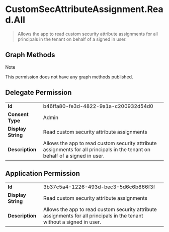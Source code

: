 # CustomSecAttributeAssignment.Read.All

> Allows the app to read custom security attribute assignments for all principals in the tenant on behalf of a signed in user.
## Graph Methods

> [!NOTE]
> This permission does not have any graph methods published.

## Delegate Permission
|||
|-|-|
|**Id**|b46ffa80-fe3d-4822-9a1a-c200932d54d0|
|**Consent Type**|Admin|
|**Display String**|Read custom security attribute assignments|
|**Description**|Allows the app to read custom security attribute assignments for all principals in the tenant on behalf of a signed in user.|
## Application Permission
|||
|-|-|
|**Id**|3b37c5a4-1226-493d-bec3-5d6c6b866f3f|
|**Display String**|Read custom security attribute assignments|
|**Description**|Allows the app to read custom security attribute assignments for all principals in the tenant without a signed in user.|
